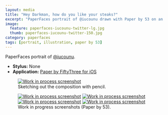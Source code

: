 ```yaml
---
layout: media
title: "Hey Darkman, how do you like your steaks?"
excerpt: "PaperFaces portrait of @iucounu drawn with Paper by 53 on an iPad."
image: 
  feature: paperfaces-iucounu-twitter-lg.jpg
  thumb: paperfaces-iucounu-twitter-150.jpg
category: paperfaces
tags: [portrait, illustration, paper by 53]
---
```


PaperFaces portrait of <a href="http://twitter.com/iucounu">@iucounu</a>.

* **Stylus:** None
* **Application:** [Paper by FiftyThree for iOS](http://www.fiftythree.com/paper)

<figure>
	<a href="{{ site.url }}/images/paperfaces-iucounu-process-1-lg.jpg"><img src="{{ site.url }}/images/paperfaces-iucounu-process-1-750.jpg" alt="Work in process screenshot"></a>
	<figcaption>Sketching out the composition with pencil.</figcaption>
</figure>

<figure class="half">
	<a href="{{ site.url }}/images/paperfaces-iucounu-process-2-lg.jpg"><img src="{{ site.url }}/images/paperfaces-iucounu-process-2-600.jpg" alt="Work in process screenshot"></a>
	<a href="{{ site.url }}/images/paperfaces-iucounu-process-3-lg.jpg"><img src="{{ site.url }}/images/paperfaces-iucounu-process-3-600.jpg" alt="Work in process screenshot"></a>
	<a href="{{ site.url }}/images/paperfaces-iucounu-process-4-lg.jpg"><img src="{{ site.url }}/images/paperfaces-iucounu-process-4-600.jpg" alt="Work in process screenshot"></a>
	<a href="{{ site.url }}/images/paperfaces-iucounu-process-5-lg.jpg"><img src="{{ site.url }}/images/paperfaces-iucounu-process-5-600.jpg" alt="Work in process screenshot"></a>
	<figcaption>Work in progress screenshots (Paper by 53).</figcaption>
</figure>